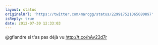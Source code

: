 ```yaml
---
layout: status
originalUrl: 'https://twitter.com/marcgg/status/229917521065680897'
isReply: true
date: 2012-07-30 12:33:03
---
```


@gflandre si t'as pas déjà vu http://t.co/hAv23d7r
